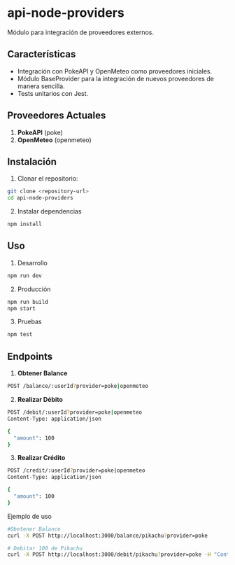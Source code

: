 # api-node-providers

Módulo para integración de proveedores externos.

## Características

- Integración con PokeAPI y OpenMeteo como proveedores iniciales.
- Módulo BaseProvider para la integración de nuevos proveedores de manera sencilla.
- Tests unitarios con Jest.

## Proveedores Actuales
1. **PokeAPI** (poke)
2. **OpenMeteo** (openmeteo)

## Instalación
1. Clonar el repositorio:
```bash
git clone <repository-url>
cd api-node-providers
```
2. Instalar dependencias
```bash
npm install
```

## Uso
1. Desarrollo
```bash
npm run dev
```
2. Producción
```bash
npm run build
npm start
```
3. Pruebas
```bash
npm test
```

## Endpoints
1. **Obtener Balance**
```bash
POST /balance/:userId?provider=poke|openmeteo
```
2. **Realizar Débito**
```bash
POST /debit/:userId?provider=poke|openmeteo
Content-Type: application/json

{
  "amount": 100
}
```
3. **Realizar Crédito**
```bash
POST /credit/:userId?provider=poke|openmeteo
Content-Type: application/json

{
  "amount": 100
}
```
Ejemplo de uso
```bash
#Obetener Balance
curl -X POST http://localhost:3000/balance/pikachu?provider=poke

# Debitar 100 de Pikachu
curl -X POST http://localhost:3000/debit/pikachu?provider=poke -H "Content-Type: application/json" -d '{"amount": 100}'
```